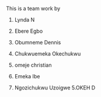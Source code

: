 This is a team work by

1. Lynda N

2. Ebere Egbo

3. Obumneme Dennis
2. Chukwuemeka Okechukwu

5. omeje christian
6. Emeka Ibe
7. Ngozichukwu Uzoigwe
5.OKEH D

